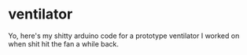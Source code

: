 # ventilator

Yo, here's my shitty arduino code for a prototype ventilator I worked on when shit hit the fan a while back.
